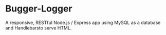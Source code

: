 # Bugger-Logger
A responsive, RESTful Node.js / Express app using MySQL as a database and Handlebarsto serve HTML.
